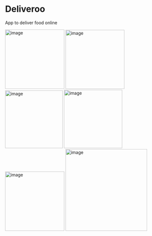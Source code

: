 # Deliveroo
App to deliver food online

<img width="193" alt="image" src="https://github.com/ishan-im/Deliveroo/assets/76674591/962b94be-5244-4b8b-8677-61280811c84c">




<img width="192" alt="image" src="https://github.com/ishan-im/Deliveroo/assets/76674591/fd813c3e-ea49-4bc0-ac00-be03691e8e2e">


<img width="188" alt="image" src="https://github.com/ishan-im/Deliveroo/assets/76674591/550e85dc-e7e9-46a0-aece-846d9500ccac">


<img width="190" alt="image" src="https://github.com/ishan-im/Deliveroo/assets/76674591/91d28982-5044-44bc-8f32-8303ec2acc92">


<img width="193" alt="image" src="https://github.com/ishan-im/Deliveroo/assets/76674591/50bc42bf-6112-4f0a-8253-d9c27ed2650b">

<img width="266" alt="image" src="https://github.com/ishan-im/Deliveroo/assets/76674591/3dc2a5df-eb7c-469b-bff5-21e06c15e5ef">

